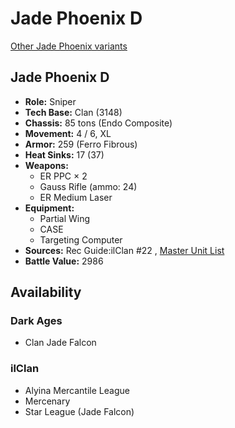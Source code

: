 # Jade Phoenix D 

[Other Jade Phoenix variants](../jade_phoenix.md) 

## Jade Phoenix D 

- **Role:** Sniper 
- **Tech Base:** Clan (3148) 
- **Chassis:** 85 tons (Endo Composite) 
- **Movement:** 4 / 6, XL 
- **Armor:** 259 (Ferro Fibrous) 
- **Heat Sinks:** 17 (37) 
- **Weapons:** 
  - ER PPC × 2 
  - Gauss Rifle (ammo: 24) 
  - ER Medium Laser 
- **Equipment:** 
  - Partial Wing 
  - CASE 
  - Targeting Computer 
- **Sources:** Rec Guide:ilClan #22 , [Master Unit List](http://masterunitlist.info/Unit/Details/8402) 
- **Battle Value:** 2986 

## Availability 

### Dark Ages 

- Clan Jade Falcon 

### ilClan 

- Alyina Mercantile League 
- Mercenary 
- Star League (Jade Falcon) 

